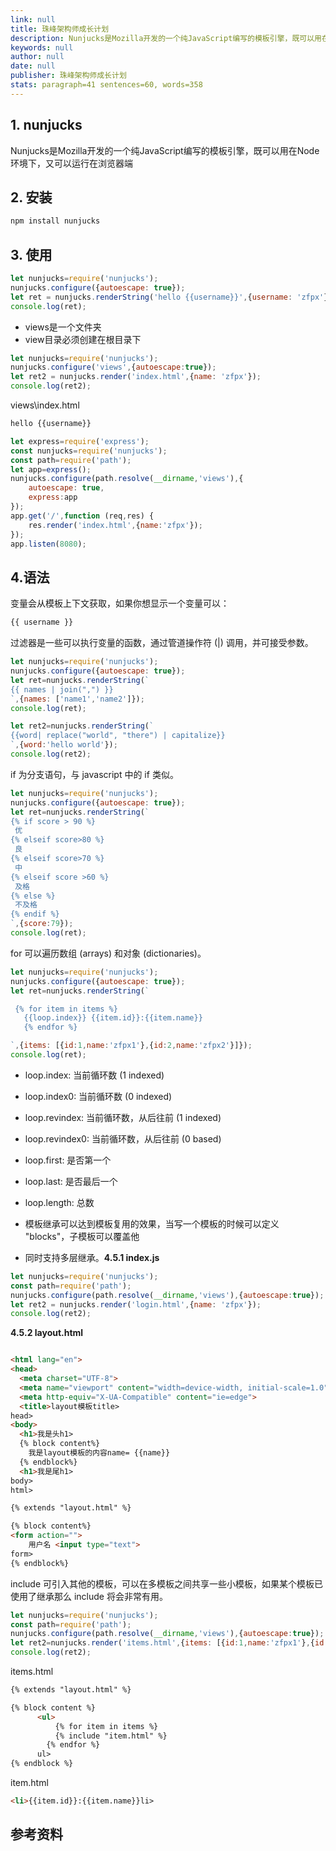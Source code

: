 ```yaml
---
link: null
title: 珠峰架构师成长计划
description: Nunjucks是Mozilla开发的一个纯JavaScript编写的模板引擎，既可以用在Node环境下，又可以运行在浏览器端
keywords: null
author: null
date: null
publisher: 珠峰架构师成长计划
stats: paragraph=41 sentences=60, words=358
---
```

## 1. nunjucks

Nunjucks是Mozilla开发的一个纯JavaScript编写的模板引擎，既可以用在Node环境下，又可以运行在浏览器端

## 2. 安装

```js
npm install nunjucks
```

## 3. 使用

```js
let nunjucks=require('nunjucks');
nunjucks.configure({autoescape: true});
let ret = nunjucks.renderString('hello {{username}}',{username: 'zfpx'});
console.log(ret);
```

* views是一个文件夹
* view目录必须创建在根目录下

```js
let nunjucks=require('nunjucks');
nunjucks.configure('views',{autoescape:true});
let ret2 = nunjucks.render('index.html',{name: 'zfpx'});
console.log(ret2);
```

views\index.html

```js
hello {{username}}
```

```js
let express=require('express');
const nunjucks=require('nunjucks');
const path=require('path');
let app=express();
nunjucks.configure(path.resolve(__dirname,'views'),{
    autoescape: true,
    express:app
});
app.get('/',function (req,res) {
    res.render('index.html',{name:'zfpx'});
});
app.listen(8080);
```

## 4.语法

变量会从模板上下文获取，如果你想显示一个变量可以：

```js
{{ username }}
```

过滤器是一些可以执行变量的函数，通过管道操作符 (|) 调用，并可接受参数。

```js
let nunjucks=require('nunjucks');
nunjucks.configure({autoescape: true});
let ret=nunjucks.renderString(`
{{ names | join(",") }}
`,{names: ['name1','name2']});
console.log(ret);

let ret2=nunjucks.renderString(`
{{word| replace("world", "there") | capitalize}}
`,{word:'hello world'});
console.log(ret2);
```

if 为分支语句，与 javascript 中的 if 类似。

```js
let nunjucks=require('nunjucks');
nunjucks.configure({autoescape: true});
let ret=nunjucks.renderString(`
{% if score > 90 %}
 优
{% elseif score>80 %}
 良
{% elseif score>70 %}
 中
{% elseif score >60 %}
 及格
{% else %}
 不及格
{% endif %}
`,{score:79});
console.log(ret);
```

for 可以遍历数组 (arrays) 和对象 (dictionaries)。

```js
let nunjucks=require('nunjucks');
nunjucks.configure({autoescape: true});
let ret=nunjucks.renderString(`

 {% for item in items %}
   {{loop.index}} {{item.id}}:{{item.name}}
   {% endfor %}

`,{items: [{id:1,name:'zfpx1'},{id:2,name:'zfpx2'}]});
console.log(ret);
```

* loop.index: 当前循环数 (1 indexed)
* loop.index0: 当前循环数 (0 indexed)
* loop.revindex: 当前循环数，从后往前 (1 indexed)
* loop.revindex0: 当前循环数，从后往前 (0 based)
* loop.first: 是否第一个
* loop.last: 是否最后一个
* loop.length: 总数

* 模板继承可以达到模板复用的效果，当写一个模板的时候可以定义 "blocks"，子模板可以覆盖他
* 同时支持多层继承。**4.5.1 index.js**

```js
let nunjucks=require('nunjucks');
const path=require('path');
nunjucks.configure(path.resolve(__dirname,'views'),{autoescape:true});
let ret2 = nunjucks.render('login.html',{name: 'zfpx'});
console.log(ret2);
```

**4.5.2 layout.html**

```html

<html lang="en">
<head>
  <meta charset="UTF-8">
  <meta name="viewport" content="width=device-width, initial-scale=1.0">
  <meta http-equiv="X-UA-Compatible" content="ie=edge">
  <title>layout模板title>
head>
<body>
  <h1>我是头h1>
  {% block content%}
    我是layout模板的内容name= {{name}}
  {% endblock%}
  <h1>我是尾h1>
body>
html>
```

```html
{% extends "layout.html" %}

{% block content%}
<form action="">
    用户名 <input type="text">
form>
{% endblock%}
```

include 可引入其他的模板，可以在多模板之间共享一些小模板，如果某个模板已使用了继承那么 include 将会非常有用。

```js
let nunjucks=require('nunjucks');
const path=require('path');
nunjucks.configure(path.resolve(__dirname,'views'),{autoescape:true});
let ret2=nunjucks.render('items.html',{items: [{id:1,name:'zfpx1'},{id:2,name:'zfpx2'}]});
console.log(ret2);
```

items.html

```html
{% extends "layout.html" %}

{% block content %}
      <ul>
          {% for item in items %}
          {% include "item.html" %}
        {% endfor %}
      ul>
{% endblock %}
```

item.html

```html
<li>{{item.id}}:{{item.name}}li>
```

## 参考资料
